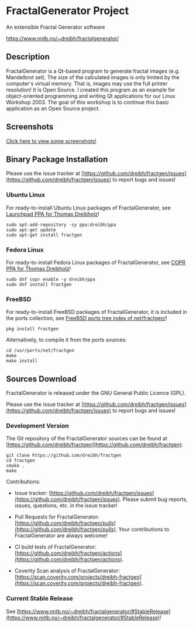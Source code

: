 # FractalGenerator Project
An extensible Fractal Generator software

<https://www.nntb.no/~dreibh/fractalgenerator/>

## Description

FractalGenerator is a Qt-based program to generate fractal images (e.g. Mandelbrot set). The size of the calculated images is only limited by the computer's virtual memory. That is, images may use the full printer resolution! It is Open Source. I created this program as an example for object-oriented programming and writing Qt applications for our Linux Workshop 2003. The goal of this workshop is to continue this basic application as an Open Source project.

## Screenshots

[Click here to view some screenshots!](https://www.nntb.no/~dreibh/fractalgenerator/pictures.html)

## Binary Package Installation

Please use the issue tracker at [https://github.com/dreibh/fractgen/issues](https://github.com/dreibh/fractgen/issues) to report bugs and issues!

### Ubuntu Linux

For ready-to-install Ubuntu Linux packages of FractalGenerator, see [Launchpad PPA for Thomas Dreibholz](https://launchpad.net/~dreibh/+archive/ubuntu/ppa/+packages?field.name_filter=fractgen&field.status_filter=published&field.series_filter=)!

```
sudo apt-add-repository -sy ppa:dreibh/ppa
sudo apt-get update
sudo apt-get install fractgen
```

### Fedora Linux

For ready-to-install Fedora Linux packages of FractalGenerator, see [COPR PPA for Thomas Dreibholz](https://copr.fedorainfracloud.org/coprs/dreibh/ppa/package/fractgen/)!

```
sudo dnf copr enable -y dreibh/ppa
sudo dnf install fractgen
```

### FreeBSD

For ready-to-install FreeBSD packages of FractalGenerator, it is included in the ports collection, see [FreeBSD ports tree index of net/fractgen/](https://cgit.freebsd.org/ports/tree/net/fractgen/)!

```
pkg install fractgen
```

Alternatively, to compile it from the ports sources:

```
cd /usr/ports/net/fractgen
make
make install
```

## Sources Download

FractalGenerator is released under the GNU General Public Licence (GPL).

Please use the issue tracker at [https://github.com/dreibh/fractgen/issues](https://github.com/dreibh/fractgen/issues) to report bugs and issues!

### Development Version

The Git repository of the FractalGenerator sources can be found at [https://github.com/dreibh/fractgen](https://github.com/dreibh/fractgen):

```
git clone https://github.com/dreibh/fractgen
cd fractgen
cmake .
make
```

Contributions:

- Issue tracker: [https://github.com/dreibh/fractgen/issues](https://github.com/dreibh/fractgen/issues).
  Please submit bug reports, issues, questions, etc. in the issue tracker!

- Pull Requests for FractalGenerator: [https://github.com/dreibh/fractgen/pulls](https://github.com/dreibh/fractgen/pulls).
  Your contributions to FractalGenerator are always welcome!

- CI build tests of FractalGenerator: [https://github.com/dreibh/fractgen/actions](https://github.com/dreibh/fractgen/actions).

- Coverity Scan analysis of FractalGenerator: [https://scan.coverity.com/projects/dreibh-fractgen](https://scan.coverity.com/projects/dreibh-fractgen).

### Current Stable Release

See [https://www.nntb.no/~dreibh/fractalgenerator/#StableRelease](https://www.nntb.no/~dreibh/fractalgenerator/#StableRelease)!
